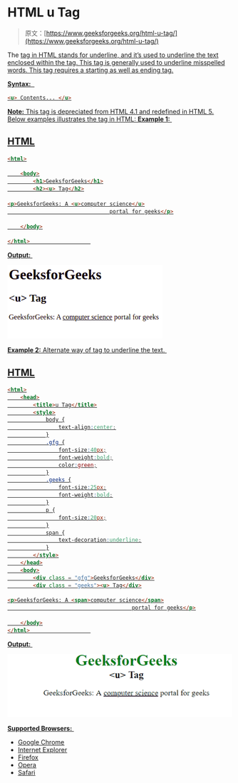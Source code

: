 # HTML u Tag

> 原文：[https://www.geeksforgeeks.org/html-u-tag/](https://www.geeksforgeeks.org/html-u-tag/)

The <u> tag in HTML stands for underline, and it’s used to underline the text enclosed within the <u> tag. This tag is generally used to underline misspelled words. This tag requires a starting as well as ending tag.

**Syntax:**  

```html
<u> Contents... </u>
```

**Note:** This tag is depreciated from HTML 4.1 and redefined in HTML 5.
Below examples illustrates the <u> tag in HTML:
**Example 1:** 

## HTML

```html
<html>

    <body>
        <h1>GeeksforGeeks</h1>
        <h2><u> Tag</h2>

<p>GeeksforGeeks: A <u>computer science</u>
                                portal for geeks</p>

    </body>

</html>                   
```

**Output:** 

![](img/d72a9ffc6f2e0e5afd912c82ea1c65c4.png)

**Example 2:** Alternate way of <u> tag to underline the text. 

## HTML

```html
<html>
    <head>
        <title>u Tag</title>
        <style>
            body {
                text-align:center;
            }
            .gfg {
                font-size:40px;
                font-weight:bold;
                color:green;
            }
            .geeks {
                font-size:25px;
                font-weight:bold;
            }
            p {
                font-size:20px;
            }
            span {
                text-decoration:underline;
            }
        </style>
    </head>
    <body>
        <div class = "gfg">GeeksforGeeks</div>
        <div class = "geeks"><u> Tag</div>

<p>GeeksforGeeks: A <span>computer science</span>
                                       portal for geeks</p>

    </body>
</html>                   
```

**Output:** 

![](img/b67df9bde29ab90251783217111d1972.png)

**Supported Browsers:** 

*   Google Chrome
*   Internet Explorer
*   Firefox
*   Opera
*   Safari